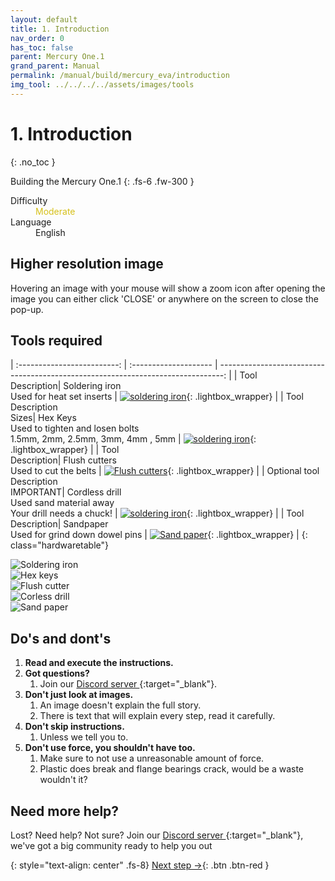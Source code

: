 ```yaml
---
layout: default
title: 1. Introduction
nav_order: 0
has_toc: false
parent: Mercury One.1
grand_parent: Manual
permalink: /manual/build/mercury_eva/introduction
img_tool: ../../../../assets/images/tools
---
```


# 1. Introduction
{: .no_toc }

Building the Mercury One.1
{: .fs-6 .fw-300 }

<dl>
  <dt>Difficulty</dt>
  <dd><span style="color:#d6c01a">Moderate</span></dd>
  <dt>Language</dt>
  <dd>English</dd>
</dl>

## Higher resolution image

Hovering an image with your mouse will show a zoom icon <i class="bi bi-zoom-in"></i> after opening the image you can either click 'CLOSE' or anywhere on the screen to close the pop-up.

## Tools required

| :-------------------------: | :--------------------       | -------------------------------------------------------------------------------: |
| Tool<br/>Description| Soldering iron<br/>Used for heat set inserts |     [![soldering iron]({{page.img_tool}}/soldering_iron.png)](#lightbox__item_1){: .lightbox_wrapper} |
| Tool<br/>Description<br/>Sizes| Hex Keys<br/>Used to tighten and losen bolts<br/>1.5mm, 2mm, 2.5mm, 3mm, 4mm , 5mm |     [![soldering iron]({{page.img_tool}}/wera_hexkeys.png)](#lightbox__item_2){: .lightbox_wrapper} |
| Tool <br/>Description| Flush cutters<br/>Used to cut the belts |     [![Flush cutters]({{page.img_tool}}/flush_cutters.png)](#lightbox__item_3){: .lightbox_wrapper} |
| Optional tool<br/>Description<br/>IMPORTANT| Cordless drill<br/>Used sand material away<br/>Your drill needs a chuck! |     [![soldering iron]({{page.img_tool}}/drill.png)](#lightbox__item_4){: .lightbox_wrapper} |
| Tool<br/>Description| Sandpaper<br/>Used for grind down dowel pins |     [![Sand paper]({{page.img_tool}}/sandpaper.png)](#lightbox__item_5){: .lightbox_wrapper} |
{: class="hardwaretable"}

<div onclick="location.href='##';"  id="lightbox__item_1"  class="lightbox__item">
    <div class="lightbox__content">
    <div class="lightbox__titlebar"></div>
        <a href="##" class="close"></a>
        <img src="{{page.img_tool}}/soldering_iron.png" alt="Soldering iron">
    </div>
</div>

<div onclick="location.href='##';"  id="lightbox__item_2"  class="lightbox__item">
    <div class="lightbox__content">
    <div class="lightbox__titlebar"></div>
        <a href="##" class="close"></a>
        <img src="{{page.img_tool}}/wera_hexkeys.png" alt="Hex keys">
    </div>
</div>

<div onclick="location.href='##';"  id="lightbox__item_3"  class="lightbox__item">
    <div class="lightbox__content">
    <div class="lightbox__titlebar"></div>
        <a href="##" class="close"></a>
        <img src="{{page.img_tool}}/flush_cutters.png" alt="Flush cutter">
    </div>
</div>

<div onclick="location.href='##';"  id="lightbox__item_4"  class="lightbox__item">
    <div class="lightbox__content">
    <div class="lightbox__titlebar"></div>
        <a href="##" class="close"></a>
        <img src="{{page.img_tool}}/drill.png" alt="Corless drill">
    </div>
</div>

<div onclick="location.href='##';"  id="lightbox__item_5"  class="lightbox__item">
    <div class="lightbox__content">
    <div class="lightbox__titlebar"></div>
        <a href="##" class="close"></a>
        <img src="{{page.img_tool}}/sandpaper.png" alt="Sand paper">
    </div>
</div>

## Do's and dont's

1. **Read and execute the instructions.**
2. **Got questions?**
   1. Join our [Discord server <i class="bi bi-discord"></i>](https://discord.gg/zerog){:target="_blank"}.
3. **Don't just look at images.**
   1. An image doesn't explain the full story.
   2. There is text that will explain every step, read it carefully.
4. **Don't skip instructions.**
   1. Unless we tell you to.
5. **Don't use force, you shouldn't have too.**
   1. Make sure to not use a unreasonable amount of force.
   2. Plastic does break and flange bearings crack, would be a waste wouldn't it?

## Need more help?

Lost? Need help? Not sure? Join our [Discord server <i class="bi bi-discord"></i>](https://discord.gg/zerog){:target="_blank"}, we've got a big community ready to help you out 

{: style="text-align: center" .fs-8}
[Next step &rarr;](/manual/build/mercury_eva/bill_of_material){: .btn .btn-red }
